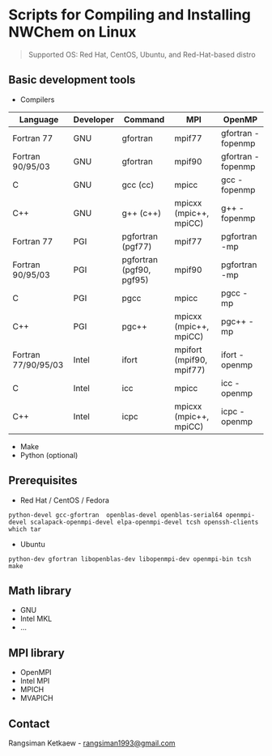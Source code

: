 # Scripts for Compiling and Installing NWChem on Linux

> Supported OS: Red Hat, CentOS, Ubuntu, and Red-Hat-based distro

## Basic development tools

- Compilers

| Language | Developer | Command | MPI  | OpenMP |
|----------|-----------|---------|------|--------|
| Fortran 77 | GNU | gfortran | mpif77 | gfortran -fopenmp |
| Fortran 90/95/03 | GNU | gfortran | mpif90 | gfortran -fopenmp |
| C | GNU | gcc (cc) | mpicc | gcc -fopenmp |
| C++ | GNU | g++ (c++) | mpicxx (mpic++, mpiCC) | g++ -fopenmp |
| Fortran 77 | PGI | pgfortran (pgf77) | mpif77 | pgfortran -mp |
| Fortran 90/95/03 | PGI | pgfortran (pgf90, pgf95) | mpif90 | pgfortran -mp |
| C | PGI | pgcc | mpicc | pgcc -mp |
| C++ | PGI | pgc++ | mpicxx (mpic++, mpiCC) | pgc++ -mp |
| Fortran 77/90/95/03 | Intel | ifort | mpifort (mpif90, mpif77) | ifort -openmp |
| C | Intel | icc | mpicc | icc -openmp |
| C++ | Intel | icpc | mpicxx (mpic++, mpiCC) | icpc -openmp |

- Make
- Python (optional)

## Prerequisites

- Red Hat / CentOS / Fedora

```
python-devel gcc-gfortran  openblas-devel openblas-serial64 openmpi-devel scalapack-openmpi-devel elpa-openmpi-devel tcsh openssh-clients which tar
```

- Ubuntu

```
python-dev gfortran libopenblas-dev libopenmpi-dev openmpi-bin tcsh make
```

## Math library

- GNU
- Intel MKL
- ...

## MPI library

- OpenMPI
- Intel MPI
- MPICH
- MVAPICH

## Contact

Rangsiman Ketkaew - rangsiman1993@gmail.com
